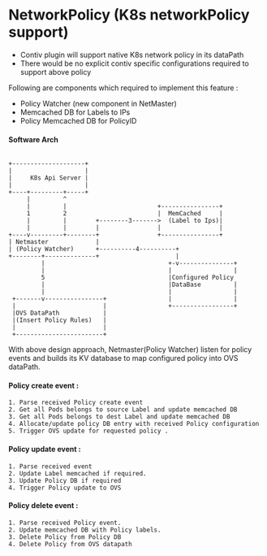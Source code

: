 <h1>NetworkPolicy (K8s networkPolicy support)</h1>

* Contiv plugin will support native K8s network policy in its dataPath
* There would be no explicit contiv specific configurations required to support above policy  

Following are components which required to implement this feature : 
 
 * Policy Watcher (new component in NetMaster)
 * Memcached DB for Labels to IPs  
 * Policy Memcached DB for PolicyID
 
<h4>Software Arch</h4>

```

+--------------------+
|                    |
|     K8s Api Server |
|                    |
+----+---------+-----+
     |         ^
     |         |                         +----------------+
     1         2                         |  MemCached     |
     |         |        +--------3------->  (Label to Ips)|
     |         |        |                |                |
+----v---------+--------+                +----------------+
| Netmaster             |
| (Policy Watcher)      +----------4----------+
+--------+--------------+                     |
         |                                  +-v---------------+
         |                                  |                 |
         5                                  |Configured Policy
         |                                  |DataBase         |
         |                                  |                 |
 +-------v----------------+                 |                 |
 |                        |                 +-----------------+
 |OVS DataPath            |
 |(Insert Policy Rules)   |
 |                        |
 +------------------------+

```

With above design approach, Netmaster(Policy Watcher) listen for policy events and builds its KV database to map configured policy into OVS dataPath. 

<h4>Policy create event :</h4> 

```
1. Parse received Policy create event
2. Get all Pods belongs to source Label and update memcached DB
3. Get all Pods belongs to dest Label and update memcached DB
4. Allocate/update policy DB entry with received Policy configuration
5. Trigger OVS update for requested policy .

```
   
 <h4>Policy update event :</h4>   

```
1. Parse received event 
2. Update Label memcached if required.
3. Update Policy DB if required
4. Trigger Policy update to OVS

```
  <h4>Policy delete event :</h4>

```
1. Parse received Policy event.
2. Update memcached DB with Policy labels.
3. Delete Policy from Policy DB
4. Delete Policy from OVS datapath

```
       
